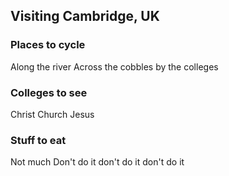 ## Visiting Cambridge, UK

### Places to cycle
Along the river
Across the cobbles by the colleges

### Colleges to see
Christ Church
Jesus

### Stuff to eat
Not much
Don't do it don't do it don't do it
